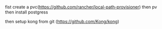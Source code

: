 fist create a pvc(https://github.com/rancher/local-path-provisioner)
then pv
then install postgress

then setup kong from git (https://github.com/Kong/kong)

